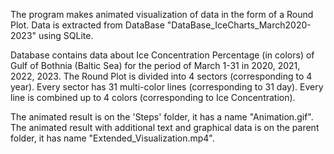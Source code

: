 The program makes animated visualization of data in the form of a Round Plot. 
Data is extracted from DataBase "DataBase_IceCharts_March2020-2023" using SQLite. 

Database contains data about Ice Concentration Percentage (in colors) of Gulf of Bothnia (Baltic Sea) for the period of March 1-31 in 2020, 2021, 2022, 2023.
The Round Plot is divided into 4 sectors (corresponding to 4 year). Every sector has 31 multi-color lines (corresponding to 31 day). Every line is combined up to 4 colors (corresponding to Ice Concentration). 

The animated result is on the 'Steps' folder, it  has a name "Animation.gif".
The animated result with additional text and graphical data is on the parent folder, it has name "Extended_Visualization.mp4".





